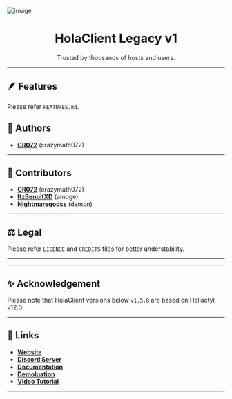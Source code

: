![image](https://github.com/HolaClient/HolaClient/assets/102372274/8cc5e386-223c-434e-ab35-e587515d5138)

<h1 align="center">HolaClient Legacy v1</h1>
<p align="center" dir="auto">Trusted by thousands of hosts and users.</p>

---

## 🪶 Features

Please refer `FEATURES.md`.

## 📝 Authors

- [**CR072**](https://github.com/CR072) (crazymath072)

---

## 🗿 Contributors

- [**CR072**](https://github.com/CR072) (crazymath072)
- [**ItzBenoitXD**](https://github.com/ItzBenoitXD) (amoge)
- [**Nightmaregodss**](https://github.com/Nightmaregodss) (demon)

---

## ⚖️ Legal

Please refer `LICENSE` and `CREDITS` files for better understability.

---

---

## ✨ Acknowledgement

Please note that HolaClient versions below `v1.5.8` are based on Heliactyl v12.0.

---

## 🔗 Links

- [**Website**](https://holaclient.tech)
- [**Discord Server**](https://discord.gg/ne8JwpGpX3)
- [**Documentation**](https://docs.holaclient.tech)
- [**Demoluation**](https://demo.holaclient.tech)
- [**Video Tutorial**](https://youtu.be/V4FnFKL3nGw)

---

